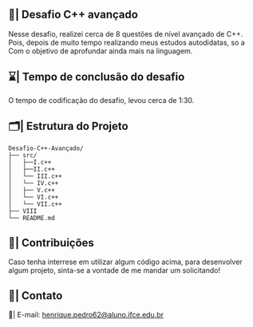 ## 📄| Desafio C++ avançado

  Nesse desafio, realizei cerca de 8 questões de nível avançado de C++. Pois, depois de muito tempo realizando meus estudos autodidatas, so a Com o objetivo de aprofundar ainda mais na linguagem.

## ⌛| Tempo de conclusão do desafio

  O tempo de codificação do desafio, levou cerca de 1:30.

## 🗂️| Estrutura do Projeto 

```
Desafio-C++-Avançado/
├── src/
│   ├──I.c++
│   ├──II.c++
│   └── III.c++
│   └── IV.c++
│   ├── V.c++
│   └── VI.c++
│   └── VII.c++
├── VIII
└── README.md

```

## 👥| Contribuições

Caso tenha interrese em utilizar algum código acima, para desenvolver algum projeto, sinta-se a vontade de me mandar um solicitando!
 
## 📧| Contato

   📩| E-mail: henrique.pedro62@aluno.ifce.edu.br
